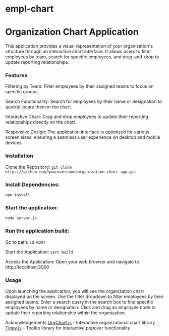 # empl-chart

# Organization Chart Application
This application provides a visual representation of your organization's structure through an interactive chart interface. It allows users to filter employees by team, search for specific employees, and drag-and-drop to update reporting relationships.

### Features
Filtering by Team: Filter employees by their assigned teams to focus on specific groups.

Search Functionality: Search for employees by their name or designation to quickly locate them in the chart.

Interactive Chart: Drag and drop employees to update their reporting relationships directly on the chart.

Responsive Design: The application interface is optimized for various screen sizes, ensuring a seamless user experience on desktop and mobile devices.

### Installation
Clone the Repository:
`git clone https://github.com/yourusername/organization-chart-app.git`

### Install Dependencies:
`npm install`

### Start the application:
`node server.js`

### Run the application build:

Go to path:
`cd ROOT`

Start the Application:
`yarn build`

Access the Application:
Open your web browser and navigate to http://localhost:3000

### Usage
Upon launching the application, you will see the organization chart displayed on the screen.
Use the filter dropdown to filter employees by their assigned teams.
Enter a search query in the search box to find specific employees by name or designation.
Click and drag an employee node to update their reporting relationship within the organization.

Acknowledgements
[OrgChart.js](https://github.com/BALKANGraph/OrgChartJS) - Interactive organizational chart library
[Tippy.js](https://github.com/atomiks/tippyjs) - Tooltip library for interactive popover functionality
